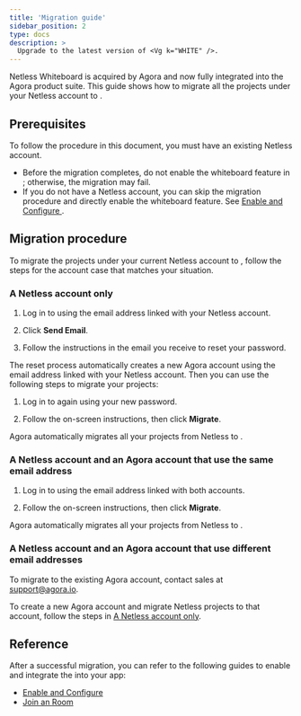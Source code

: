 ```yaml
---
title: 'Migration guide'
sidebar_position: 2
type: docs
description: >
  Upgrade to the latest version of <Vg k="WHITE" />.
---
```


Netless Whiteboard is acquired by Agora and now fully integrated into the Agora product suite. This guide shows how to migrate all the projects under your Netless account to <Vg k="CONSOLE" />. 

## Prerequisites

To follow the procedure in this document, you must have an existing Netless account.


- Before the migration completes, do not enable the whiteboard feature in <Vg k="CONSOLE" />; otherwise, the migration may fail.
- If you do not have a Netless account, you can skip the migration procedure and directly enable the whiteboard feature. See [Enable and Configure <Vg k="WHITE" />](../develop/enable-whiteboard).

## Migration procedure

To migrate the projects under your current Netless account to <Vg k="CONSOLE" />, follow the steps for the account case that matches your situation.

<a name="netlessaccount"></a>
### A Netless account only

  1. Log in to <Link to="{{Global.AGORA_CONSOLE_URL}}"><Vg k="CONSOLE" /></Link> using the email address linked with your Netless account.

  2. Click **Send Email**. 

  3. Follow the instructions in the email you receive to reset your password. 

The reset process automatically creates a new Agora account using the email address linked with your Netless account. Then you can use the following steps to migrate your projects:

  1. Log in to <Link to="{{Global.AGORA_CONSOLE_URL}}"><Vg k="CONSOLE" /></Link> again using your new password.

  2. Follow the on-screen instructions, then click **Migrate**. 

 Agora automatically migrates all your projects from Netless to <Vg k="CONSOLE" />.

### A Netless account and an Agora account that use the same email address

  1. Log in to <Link to="{{Global.AGORA_CONSOLE_URL}}"><Vg k="CONSOLE" /></Link> using the email address linked with both accounts.

  2. Follow the on-screen instructions, then click **Migrate**. 

Agora automatically migrates all your projects from Netless to <Vg k="CONSOLE" />.


### A Netless account and an Agora account that use different email addresses

To migrate to the existing Agora account, contact sales at support@agora.io.

To create a new Agora account and migrate Netless projects to that account, follow the steps in <a href="#netlessaccount">A Netless account only</a>.

## Reference

After a successful migration, you can refer to the following guides to enable and integrate the <Vg k="WHITE" /> into your app:

- [Enable and Configure <Vg k="WHITE" />](../develop/enable-whiteboard) 
- [Join an <Vg k="WHITE" /> Room](../get-started/get-started-sdk)
